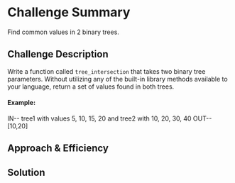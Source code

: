 # Challenge Summary
Find common values in 2 binary trees.

## Challenge Description
Write a function called `tree_intersection` that takes two binary tree parameters.
Without utilizing any of the built-in library methods available to your language, return a set of values found in both trees.
#### Example:
 IN-- tree1 with values 5, 10, 15, 20 and tree2 with 10, 20, 30, 40
 OUT-- [10,20]

## Approach & Efficiency
<!-- What approach did you take? Why? What is the Big O space/time for this approach? -->

## Solution
<!-- Embedded whiteboard image -->